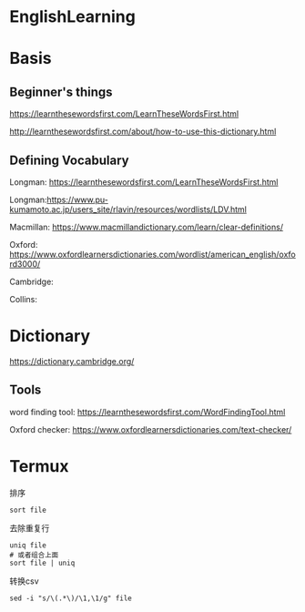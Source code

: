 # EnglishLearning

# Basis

## Beginner's things

https://learnthesewordsfirst.com/LearnTheseWordsFirst.html

http://learnthesewordsfirst.com/about/how-to-use-this-dictionary.html

## Defining Vocabulary

Longman: https://learnthesewordsfirst.com/LearnTheseWordsFirst.html

Longman:https://www.pu-kumamoto.ac.jp/users_site/rlavin/resources/wordlists/LDV.html

Macmillan: https://www.macmillandictionary.com/learn/clear-definitions/

Oxford: https://www.oxfordlearnersdictionaries.com/wordlist/american_english/oxford3000/

Cambridge:

Collins:

# Dictionary

https://dictionary.cambridge.org/


## Tools

word finding tool: https://learnthesewordsfirst.com/WordFindingTool.html

Oxford checker: https://www.oxfordlearnersdictionaries.com/text-checker/

# Termux

排序
```
sort file
```
去除重复行
```
uniq file
# 或者组合上面
sort file | uniq
```
转换csv
```
sed -i "s/\(.*\)/\1,\1/g" file
```
